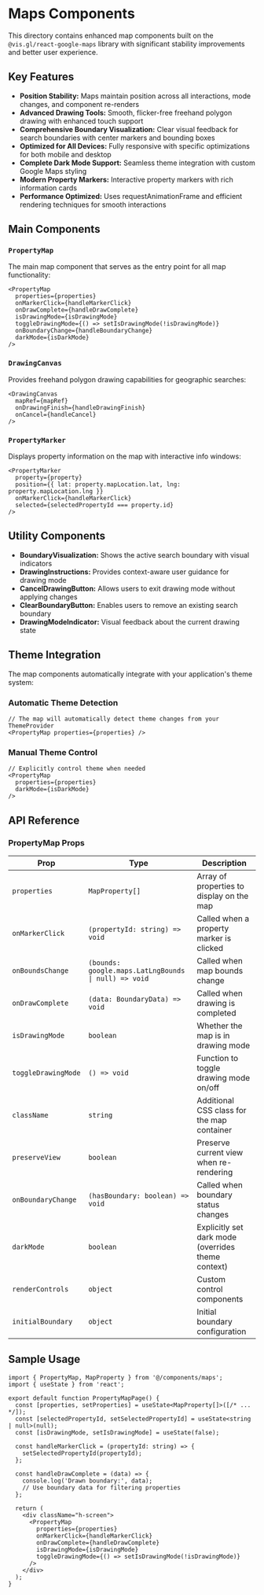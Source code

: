 # Maps Components

This directory contains enhanced map components built on the `@vis.gl/react-google-maps` library with significant stability improvements and better user experience.

## Key Features

- **Position Stability:** Maps maintain position across all interactions, mode changes, and component re-renders
- **Advanced Drawing Tools:** Smooth, flicker-free freehand polygon drawing with enhanced touch support
- **Comprehensive Boundary Visualization:** Clear visual feedback for search boundaries with center markers and bounding boxes
- **Optimized for All Devices:** Fully responsive with specific optimizations for both mobile and desktop
- **Complete Dark Mode Support:** Seamless theme integration with custom Google Maps styling
- **Modern Property Markers:** Interactive property markers with rich information cards
- **Performance Optimized:** Uses requestAnimationFrame and efficient rendering techniques for smooth interactions

## Main Components

### `PropertyMap`

The main map component that serves as the entry point for all map functionality:

```tsx
<PropertyMap
  properties={properties}
  onMarkerClick={handleMarkerClick}
  onDrawComplete={handleDrawComplete}
  isDrawingMode={isDrawingMode}
  toggleDrawingMode={() => setIsDrawingMode(!isDrawingMode)}
  onBoundaryChange={handleBoundaryChange}
  darkMode={isDarkMode}
/>
```

### `DrawingCanvas`

Provides freehand polygon drawing capabilities for geographic searches:

```tsx
<DrawingCanvas
  mapRef={mapRef}
  onDrawingFinish={handleDrawingFinish}
  onCancel={handleCancel}
/>
```

### `PropertyMarker`

Displays property information on the map with interactive info windows:

```tsx
<PropertyMarker
  property={property}
  position={{ lat: property.mapLocation.lat, lng: property.mapLocation.lng }}
  onMarkerClick={handleMarkerClick}
  selected={selectedPropertyId === property.id}
/>
```

## Utility Components

- **BoundaryVisualization:** Shows the active search boundary with visual indicators
- **DrawingInstructions:** Provides context-aware user guidance for drawing mode
- **CancelDrawingButton:** Allows users to exit drawing mode without applying changes
- **ClearBoundaryButton:** Enables users to remove an existing search boundary
- **DrawingModeIndicator:** Visual feedback about the current drawing state

## Theme Integration

The map components automatically integrate with your application's theme system:

### Automatic Theme Detection

```tsx
// The map will automatically detect theme changes from your ThemeProvider
<PropertyMap properties={properties} />
```

### Manual Theme Control

```tsx
// Explicitly control theme when needed
<PropertyMap
  properties={properties}
  darkMode={isDarkMode}
/>
```

## API Reference

### PropertyMap Props

| Prop | Type | Description |
|------|------|-------------|
| `properties` | `MapProperty[]` | Array of properties to display on the map |
| `onMarkerClick` | `(propertyId: string) => void` | Called when a property marker is clicked |
| `onBoundsChange` | `(bounds: google.maps.LatLngBounds \| null) => void` | Called when map bounds change |
| `onDrawComplete` | `(data: BoundaryData) => void` | Called when drawing is completed |
| `isDrawingMode` | `boolean` | Whether the map is in drawing mode |
| `toggleDrawingMode` | `() => void` | Function to toggle drawing mode on/off |
| `className` | `string` | Additional CSS class for the map container |
| `preserveView` | `boolean` | Preserve current view when re-rendering |
| `onBoundaryChange` | `(hasBoundary: boolean) => void` | Called when boundary status changes |
| `darkMode` | `boolean` | Explicitly set dark mode (overrides theme context) |
| `renderControls` | `object` | Custom control components |
| `initialBoundary` | `object` | Initial boundary configuration |

## Sample Usage

```tsx
import { PropertyMap, MapProperty } from '@/components/maps';
import { useState } from 'react';

export default function PropertyMapPage() {
  const [properties, setProperties] = useState<MapProperty[]>([/* ... */]);
  const [selectedPropertyId, setSelectedPropertyId] = useState<string | null>(null);
  const [isDrawingMode, setIsDrawingMode] = useState(false);

  const handleMarkerClick = (propertyId: string) => {
    setSelectedPropertyId(propertyId);
  };

  const handleDrawComplete = (data) => {
    console.log('Drawn boundary:', data);
    // Use boundary data for filtering properties
  };

  return (
    <div className="h-screen">
      <PropertyMap
        properties={properties}
        onMarkerClick={handleMarkerClick}
        onDrawComplete={handleDrawComplete}
        isDrawingMode={isDrawingMode}
        toggleDrawingMode={() => setIsDrawingMode(!isDrawingMode)}
      />
    </div>
  );
}
```
